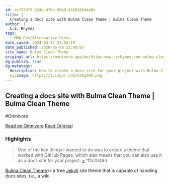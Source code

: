 ```yaml
---
id: ecf979f5-324e-4fbc-99a9-4b281b544e0e
title: |
  Creating a docs site with Bulma Clean Theme | Bulma Clean Theme
author: |
  C.S. Rhymes
tags:
  - MMW-Dev/Alternative-Sites
date_saved: 2024-03-17 22:53:19
date_published: 2020-05-08 21:00:07
site_name: Bulma Clean Theme
original_url: https://omnivore.app/me/https-www-csrhymes-com-bulma-clean-theme-2020-05-08-creating-a-d-18e4bd46ccc
dg-publish: true
dg-metatags:
  description: How to create a docs site for your project with Bulma Clean Theme
  og:image: https://i.imgur.com/LmCg5HX.png
---
```


## Creating a docs site with Bulma Clean Theme | Bulma Clean Theme
#Omnivore

[Read on Omnivore](https://omnivore.app/me/https-www-csrhymes-com-bulma-clean-theme-2020-05-08-creating-a-d-18e4bd46ccc)
[Read Original](https://www.csrhymes.com/bulma-clean-theme/2020/05/08/creating-a-docs-site-with-bulma-clean-theme/)

### Highlights

> One of the key things I wanted to do was to create a theme that worked with GitHub Pages, which also means that you can also use it as a docs site for your project. [⤴️](https://omnivore.app/me/https-www-csrhymes-com-bulma-clean-theme-2020-05-08-creating-a-d-18e4bd46ccc#ffa2049d-b388-4087-9531-7369409acf45)  ^ffa2049d

[Bulma Clean Theme](https://github.com/chrisrhymes/bulma-clean-theme/) is a free [Jekyll](https://jekyllrb.com/) site theme that is capable of handling docs sites, i.e., a wiki.

